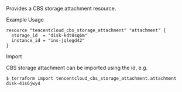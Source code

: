 Provides a CBS storage attachment resource.

Example Usage

```hcl
resource "tencentcloud_cbs_storage_attachment" "attachment" {
  storage_id  = "disk-kdt0sq6m"
  instance_id = "ins-jqlegd42"
}
```

Import

CBS storage attachment can be imported using the id, e.g.

```
$ terraform import tencentcloud_cbs_storage_attachment.attachment disk-41s6jwy4
```